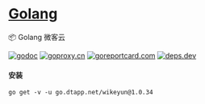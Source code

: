 <h1>
<a href="https://www.dtapp.net/">Golang</a>
</h1>

📦 Golang 微客云

[comment]: <> (go)
[![godoc](https://pkg.go.dev/badge/go.dtapp.net/wikeyun?status.svg)](https://pkg.go.dev/go.dtapp.net/wikeyun)
[![goproxy.cn](https://goproxy.cn/stats/go.dtapp.net/wikeyun/badges/download-count.svg)](https://goproxy.cn/stats/go.dtapp.net/wikeyun)
[![goreportcard.com](https://goreportcard.com/badge/go.dtapp.net/wikeyun)](https://goreportcard.com/report/go.dtapp.net/wikeyun)
[![deps.dev](https://img.shields.io/badge/deps-go-red.svg)](https://deps.dev/go/go.dtapp.net%2Fwikeyun)

#### 安装

```shell
go get -v -u go.dtapp.net/wikeyun@1.0.34
```
